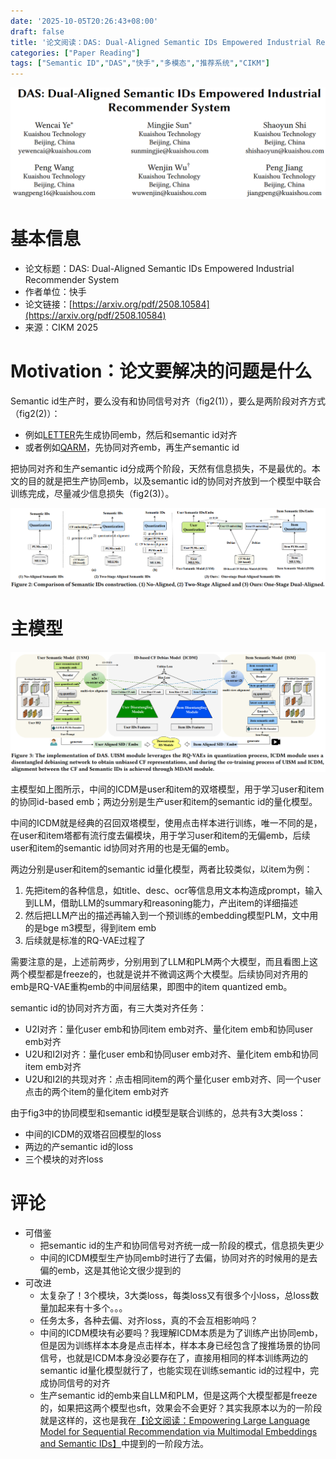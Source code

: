 ```yaml
---
date: '2025-10-05T20:26:43+08:00'
draft: false
title: '论文阅读：DAS: Dual-Aligned Semantic IDs Empowered Industrial Recommender System'
categories: ["Paper Reading"]
tags: ["Semantic ID","DAS","快手","多模态","推荐系统","CIKM"]
---
```

![](das-paper-cover.png)

# 基本信息

* 论文标题：DAS: Dual-Aligned Semantic IDs Empowered Industrial Recommender System
* 作者单位：快手
* 论文链接：[https://arxiv.org/pdf/2508.10584](https://arxiv.org/pdf/2508.10584)
* 来源：CIKM 2025

# Motivation：论文要解决的问题是什么

Semantic id生产时，要么没有和协同信号对齐（fig2(1)），要么是两阶段对齐方式（fig2(2)）：
* 例如[LETTER](https://arxiv.org/abs/2405.07314)先生成协同emb，然后和semantic id对齐
* 或者例如[QARM](https://arxiv.org/pdf/2411.11739)，先协同对齐emb，再生产semantic id

把协同对齐和生产semantic id分成两个阶段，天然有信息损失，不是最优的。本文的目的就是把生产协同emb，以及semantic id的协同对齐放到一个模型中联合训练完成，尽量减少信息损失（fig2(3)）。

![](das-fig2.png)

# 主模型

![](das-fig3.png)

主模型如上图所示，中间的ICDM是user和item的双塔模型，用于学习user和item的协同id-based emb；两边分别是生产user和item的semantic id的量化模型。

中间的ICDM就是经典的召回双塔模型，使用点击样本进行训练，唯一不同的是，在user和item塔都有流行度去偏模块，用于学习user和item的无偏emb，后续user和item的semantic id协同对齐用的也是无偏的emb。

两边分别是user和item的semantic id量化模型，两者比较类似，以item为例：
1. 先把item的各种信息，如title、desc、ocr等信息用文本构造成prompt，输入到LLM，借助LLM的summary和reasoning能力，产出item的详细描述
2. 然后把LLM产出的描述再输入到一个预训练的embedding模型PLM，文中用的是bge m3模型，得到item emb
3. 后续就是标准的RQ-VAE过程了

需要注意的是，上述前两步，分别用到了LLM和PLM两个大模型，而且看图上这两个模型都是freeze的，也就是说并不微调这两个大模型。后续协同对齐用的emb是RQ-VAE重构emb的中间层结果，即图中的item quantized emb。

semantic id的协同对齐方面，有三大类对齐任务：
* U2I对齐：量化user emb和协同item emb对齐、量化item emb和协同user emb对齐
* U2U和I2I对齐：量化user emb和协同user emb对齐、量化item emb和协同item emb对齐
* U2U和I2I的共现对齐：点击相同item的两个量化user emb对齐、同一个user点击的两个item的量化item emb对齐

由于fig3中的协同模型和semantic id模型是联合训练的，总共有3大类loss：
* 中间的ICDM的双塔召回模型的loss
* 两边的产semantic id的loss
* 三个模块的对齐loss

# 评论
* 可借鉴
    * 把semantic id的生产和协同信号对齐统一成一阶段的模式，信息损失更少
    * 中间的ICDM模型生产协同emb时进行了去偏，协同对齐的时候用的是去偏的emb，这是其他论文很少提到的
* 可改进
    * 太复杂了！3个模块，3大类loss，每类loss又有很多个小loss，总loss数量加起来有十多个。。。
    * 任务太多，各种去偏、对齐loss，真的不会互相影响吗？
    * 中间的ICDM模块有必要吗？我理解ICDM本质是为了训练产出协同emb，但是因为训练样本本身是点击样本，样本本身已经包含了搜推场景的协同信号，也就是ICDM本身没必要存在了，直接用相同的样本训练两边的semantic id量化模型就行了，也能实现在训练semantic id的过程中，完成协同信号的对齐
    * 生产semantic id的emb来自LLM和PLM，但是这两个大模型都是freeze的，如果把这两个模型也sft，效果会不会更好？其实我原本以为的一阶段就是这样的，这也是我在[【论文阅读：Empowering Large Language Model for Sequential Recommendation via Multimodal Embeddings and Semantic IDs】](https://bitjoy.net/posts/2025-10-04-mme-sid-paper-reading/)中提到的一阶段方法。
